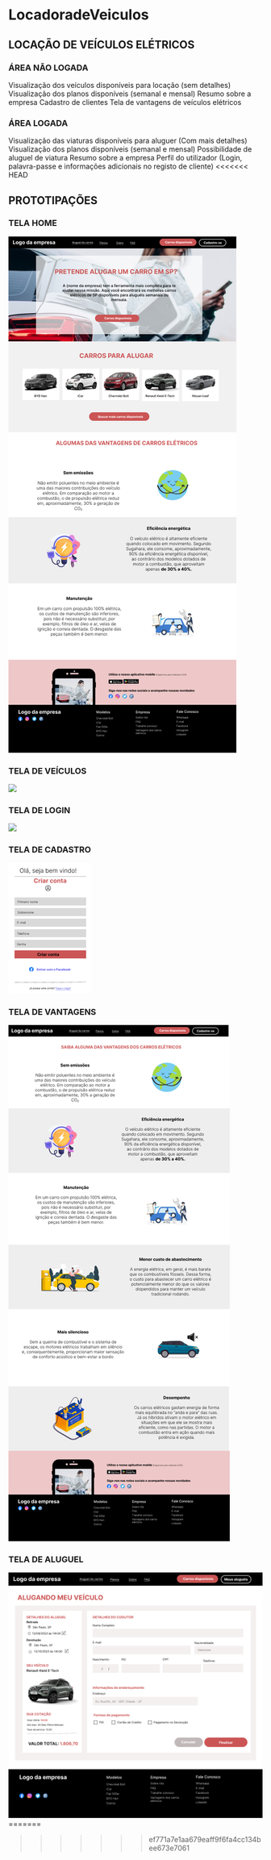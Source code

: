 # LocadoradeVeiculos

## LOCAÇÃO DE VEÍCULOS ELÉTRICOS 

### ÁREA NÃO LOGADA

Visualização dos veículos disponíveis para locação (sem detalhes)
Visualização dos planos disponíveis (semanal e mensal) 
Resumo sobre a empresa 
Cadastro de clientes
Tela de vantagens de veículos elétricos

### ÁREA LOGADA

Visualização das viaturas disponíveis para aluguer (Com mais detalhes) 
Visualização dos planos disponíveis (semanal e mensal)
Possibilidade de aluguel de viatura
Resumo sobre a empresa
Perfil do utilizador (Login, palavra-passe e informações adicionais no registo de cliente)
<<<<<<< HEAD


## PROTOTIPAÇÕES

### TELA HOME
![](Imagens/Página%20Home%20-%20Locadora%20de%20veículos.jpg)

### TELA DE VEÍCULOS
![](Imagens/Explorar%20-%20Locadora%20de%20Veículos.jpg)

### TELA DE LOGIN
![](Imagens/Tela%20Login%20-%20Locadora%20de%20Veículos%20(1).jpg)

### TELA DE CADASTRO
![](Imagens/Tela%20Cadastro.jpg)

### TELA DE VANTAGENS
![](Imagens/Tela%20de%20Vantagens.jpg)

### TELA DE ALUGUEL
![](Imagens/Tela%20de%20Aluguel.jpg)=======
>>>>>>> ef771a7e1aa679eaff9f6fa4cc134bee673e7061
